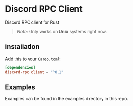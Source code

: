 # Discord RPC Client

Discord RPC client for Rust

> *Note*: Only works on **Unix** systems right now.

## Installation

Add this to your `Cargo.toml`:

```toml
[dependencies]
discord-rpc-client = "^0.1"
```

## Examples

Examples can be found in the examples directory in this repo.
